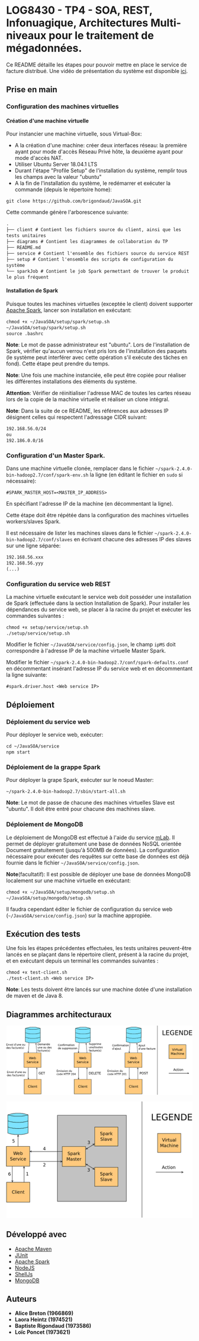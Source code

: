 # LOG8430 - TP4 - SOA, REST, Infonuagique, Architectures Multi-niveaux pour le traitement de mégadonnées.

Ce README détaille les étapes pour pouvoir mettre en place le service de facture distribué. Une vidéo de présentation du système est disponible [ici](https://youtu.be/4X2GExO78yc).


## Prise en main

### Configuration des machines virtuelles

#### Création d'une machine virtuelle

Pour instancier une machine virtuelle, sous Virtual-Box:
- A la création d'une machine: créer deux interfaces réseau: la première ayant pour mode d'accès Réseau Privé hôte, la deuxième ayant pour mode d'accès NAT.
- Utiliser Ubuntu Server 18.04.1 LTS
- Durant l'étape "Profile Setup" de l'installation du système, remplir tous les champs avec la valeur "ubuntu"
- A la fin de l'installation du système, le redémarrer et exécuter la commande (depuis le répertoire home):

```
git clone https://github.com/brigondaud/JavaSOA.git
```

Cette commande génère l'arborescence suivante:

```
.
├── client # Contient les fichiers source du client, ainsi que les tests unitaires
├── diagrams # Contient les diagrammes de collaboration du TP
├── README.md
├── service # Contient l'ensemble des fichiers source du service REST
├── setup # Contient l'ensemble des scripts de configuration du système
└── sparkJob # Contient le job Spark permettant de trouver le produit le plus fréquent
```

#### Installation de Spark

Puisque toutes les machines virtuelles (exceptée le client) doivent supporter [Apache Spark](https://spark.apache.org/), lancer son installation en exécutant:

```
chmod +x ~/JavaSOA/setup/spark/setup.sh
~/JavaSOA/setup/spark/setup.sh
source .bashrc
```

**Note**: Le mot de passe administrateur est "ubuntu". Lors de l'installation de Spark, vérifier qu'aucun verrou n'est pris lors de l'installation des paquets (le système peut interférer avec cette opération s'il exécute des tâches en fond). Cette étape peut prendre du temps.

**Note**: Une fois une machine instanciée, elle peut être copiée pour réaliser les différentes installations des éléments du système.

__Attention__: Vérifier de réinitialiser l'adresse MAC de toutes les cartes réseau lors de la copie de la machine virtuelle et réaliser un clone intégral.

**Note**: Dans la suite de ce README, les références aux adresses IP désignent celles qui respectent l'adressage CIDR suivant:

```
192.168.56.0/24
ou
192.186.0.0/16
```

### Configuration d'un Master Spark.

Dans une machine virtuelle clonée, remplacer dans le fichier `~/spark-2.4.0-bin-hadoop2.7/conf/spark-env.sh` la ligne (en éditant le fichier en `sudo` si nécessaire):

```
#SPARK_MASTER_HOST=<MASTER_IP_ADDRESS>
```
En spécifiant l'adresse IP de la machine (en décommentant la ligne).

Cette étape doit être répétée dans la configuration des machines virtuelles workers/slaves Spark.

Il est nécessaire de lister les machines slaves dans le fichier `~/spark-2.4.0-bin-hadoop2.7/conf/slaves` en écrivant chacune des adresses IP des slaves sur une ligne séparée:

```
192.168.56.xxx
192.168.56.yyy
(...)
```

### Configuration du service web REST

La machine virtuelle exécutant le service web doit posséder une installation de Spark (effectuée dans la section Installation de Spark).
Pour installer les dépendances du service web, se placer à la racine du projet et exécuter les commandes suivantes :
```
chmod +x setup/service/setup.sh
./setup/service/setup.sh
```

Modifier le fichier `~/JavaSOA/service/config.json`, le champ `ipMS` doit correspondre à l'adresse IP de la machine virtuelle Master Spark.

Modifier le fichier `~/spark-2.4.0-bin-hadoop2.7/conf/spark-defaults.conf` en décommentant insérant l'adresse IP du service web et en décommentant la ligne suivante:

```
#spark.driver.host <Web service IP>
```

## Déploiement

### Déploiement du service web

Pour déployer le service web, exécuter:

```
cd ~/JavaSOA/service
npm start
```

### Déploiement de la grappe Spark

Pour déployer la grape Spark, exécuter sur le noeud Master:

```
~/spark-2.4.0-bin-hadoop2.7/sbin/start-all.sh
```

**Note**: Le mot de passe de chacune des machines virtuelles Slave est "ubuntu". Il doit être entré pour chacune des machines slave.

### Déploiement de MongoDB

Le déploiement de MongoDB est effectué à l'aide du service [mLab](https://mlab.com/). Il permet de déployer gratuitement une base de données NoSQL orientée Document gratuitement (jusqu'à 500MB de données). La configuration nécessaire pour exécuter des requêtes sur cette base de données est déjà fournie dans le fichier `~/JavaSOA/service/config.json`.

**Note**(facultatif): Il est possible de déployer une base de données MongoDB localement sur une machine virtuelle en exécutant:
```
chmod +x ~/JavaSOA/setup/mongodb/setup.sh
~/JavaSOA/setup/mongodb/setup.sh
```
Il faudra cependant éditer le fichier de configuration du service web (`~/JavaSOA/service/config.json`) sur la machine appropiée.

## Exécution des tests

Une fois les étapes précédentes effectuées, les tests unitaires peuvent-être lancés en se plaçant dans le répertoire client, présent à la racine du projet, et en exécutant depuis un terminal les commandes suivantes :
```
chmod +x test-client.sh
./test-client.sh <Web service IP>
```

**Note**: Les tests doivent être lancés sur une machine dotée d'une installation de maven et de Java 8.

## Diagrammes architecturaux

![rest_collab](diagrams/diag_collab_rest.png)

![spark_collab](diagrams/diag_collab_spark.png)

## Développé avec

* [Apache Maven](https://maven.apache.org/)
* [JUnit](https://junit.org/junit4/)
* [Apache Spark](https://spark.apache.org/)
* [NodeJS](https://nodejs.org/)
* [ShellJs](https://github.com/shelljs/shelljs)
* [MongoDB](https://www.mongodb.com/)

## Auteurs

* **Alice Breton (1966869)**
* **Laora Heintz (1974521)**
* **Baptiste Rigondaud (1973586)**
* **Loïc Poncet (1973621)**
